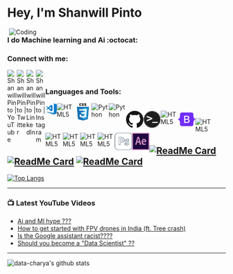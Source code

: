 # Hey, I'm Shanwill Pinto
<!--<img src="pro.png" width="400" align="right"> -->
<img align="right" alt="Coding" width="500" src="https://cdn.dribbble.com/users/2428268/screenshots/14157596/media/8915b8e967eb6c43b9695f3b03803430.gif">
<h3>I do Machine learning and Ai :octocat:</h3>


### Connect with me:

[<img align="left" alt="Shanwill Pinto | YouTube" width="22px" src="https://cdn.jsdelivr.net/npm/simple-icons@v3/icons/youtube.svg" />][youtube]
[<img align="left" alt="Shanwill Pinto | Twitter" width="22px" src="https://cdn.jsdelivr.net/npm/simple-icons@v3/icons/twitter.svg" />][twitter]
[<img align="left" alt="Shanwill Pinto | LinkedIn" width="22px" src="https://cdn.jsdelivr.net/npm/simple-icons@v3/icons/linkedin.svg" />][linkedin]
[<img align="left" alt="Shanwill Pinto | Instagram" width="22px" src="https://cdn.jsdelivr.net/npm/simple-icons@v3/icons/instagram.svg" />][instagram]

<br />

### Languages and Tools:

<img align="left" alt="Visual Studio Code" width="26px" src="https://raw.githubusercontent.com/github/explore/80688e429a7d4ef2fca1e82350fe8e3517d3494d/topics/visual-studio-code/visual-studio-code.png" />
<img align="left" alt="HTML5" width="40px" src="https://www.vectorlogo.zone/logos/w3_html5/w3_html5-icon.svg" />
<img align="left" alt="CSS3" width="40px" src="https://raw.githubusercontent.com/github/explore/80688e429a7d4ef2fca1e82350fe8e3517d3494d/topics/css/css.png" />
<img align="left" alt="Python" width="40px" src="https://www.vectorlogo.zone/logos/python/python-icon.svg" />
<img align="left" alt="Python" width="40px" src="https://www.vectorlogo.zone/logos/tensorflow/tensorflow-icon.svg" />
<br />
<img align="left" alt="GitHub" width="40px" src="https://raw.githubusercontent.com/github/explore/78df643247d429f6cc873026c0622819ad797942/topics/github/github.png" />
<img align="left" alt="HTML5" width="40px" src="https://raw.githubusercontent.com/github/explore/80688e429a7d4ef2fca1e82350fe8e3517d3494d/topics/terminal/terminal.png" />
<img align="left" alt="HTML5" width="40px" src="https://www.vectorlogo.zone/logos/figma/figma-icon.svg" />
<img align="left" alt="HTML5" width="40px" src="https://raw.githubusercontent.com/devicons/devicon/ca0eb3d131d4586e62eb5ed31a2cde56035adc8d/icons/bootstrap/bootstrap-plain.svg" />
<br />
<img align="left" alt="HTML5" width="40px" src="https://www.vectorlogo.zone/logos/git-scm/git-scm-icon.svg" />
<img align="left" alt="HTML5" width="40px" src="https://www.vectorlogo.zone/logos/heroku/heroku-icon.svg" />
<img align="left" alt="HTML5" width="40px" src="https://www.vectorlogo.zone/logos/jupyter/jupyter-icon.svg" />
<img align="left" alt="HTML5" width="40px" src="https://www.vectorlogo.zone/logos/ubuntu/ubuntu-icon.svg" />
<img align="left" alt="HTML5" width="40px" src="https://www.vectorlogo.zone/logos/adobe_illustrator/adobe_illustrator-icon.svg" />
<br />
<img align="left" alt="HTML5" width="40px" src="https://raw.githubusercontent.com/devicons/devicon/ca0eb3d131d4586e62eb5ed31a2cde56035adc8d/icons/photoshop/photoshop-line.svg" />
<img align="left" alt="HTML5" width="40px" src="https://raw.githubusercontent.com/devicons/devicon/ca0eb3d131d4586e62eb5ed31a2cde56035adc8d/icons/aftereffects/aftereffects-original.svg" />

<br />

[![ReadMe Card](https://github-readme-stats.vercel.app/api/pin/?username=data-charya&theme=dracula&repo=Scene-Detection)](https://github.com/data-charya/Scene-Detection)
[![ReadMe Card](https://github-readme-stats.vercel.app/api/pin/?username=data-charya&theme=dracula&repo=Covid-19-Mask-Detection)](https://github.com/data-charya/Covid-19-Mask-Detection)
[![ReadMe Card](https://github-readme-stats.vercel.app/api/pin/?username=data-charya&theme=dracula&repo=Breast-Cancer-Prediction)](https://github.com/data-charya/Breast-Cancer-Prediction)
---
[![Top Langs](https://github-readme-stats.vercel.app/api/top-langs/?username=data-charya&theme=radical&layout=compact)](https://github.com/anuraghazra/github-readme-stats)

---
### 📺 Latest YouTube Videos
<!-- YOUTUBE:START -->
- [Ai and Ml hype ???](https://www.youtube.com/watch?v=PjsSS-Qc4tc)
- [How to get started with FPV drones in India (ft. Tree crash)](https://www.youtube.com/watch?v=OhTXnPqs-pc)
- [Is the Google assistant racist????](https://www.youtube.com/watch?v=QhOrBO_Dl08&t=274s)
- [Should you become a "Data Scientist" ??](https://www.youtube.com/watch?v=jOBMidPpHxw&t=29s)
<!-- YOUTUBE:END -->
---
![data-charya's github stats](https://github-readme-stats.vercel.app/api?username=data-charya&theme=tokyonight&show_icons=true)

[twitter]: https://twitter.com/Pintoshanwill
[youtube]: https://www.youtube.com/channel/UCkvwlQH9BzkX0zAGAB18NxA
[instagram]: https://instagram.com/swo._.osh
[linkedin]: https://linkedin.com/in/shanwillpinto
